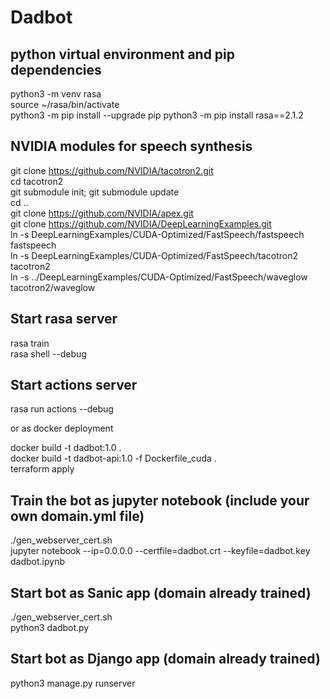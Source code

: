 # Dadbot

## python virtual environment and pip dependencies
python3 -m venv rasa\
source ~/rasa/bin/activate\
python3 -m pip install --upgrade pip
python3 -m pip install rasa==2.1.2

## NVIDIA modules for speech synthesis
git clone https://github.com/NVIDIA/tacotron2.git \
cd tacotron2\
git submodule init; git submodule update\
cd ..\
git clone https://github.com/NVIDIA/apex.git \
git clone https://github.com/NVIDIA/DeepLearningExamples.git \
ln -s DeepLearningExamples/CUDA-Optimized/FastSpeech/fastspeech fastspeech\
ln -s DeepLearningExamples/CUDA-Optimized/FastSpeech/tacotron2 tacotron2\
ln -s ../DeepLearningExamples/CUDA-Optimized/FastSpeech/waveglow tacotron2/waveglow

## Start rasa server
rasa train\
rasa shell --debug

## Start actions server
rasa run actions --debug

or as docker deployment

docker build -t dadbot:1.0 . \
docker build -t dadbot-api:1.0 -f Dockerfile_cuda . \
terraform apply

## Train the bot as jupyter notebook (include your own domain.yml file) 
./gen_webserver_cert.sh\
jupyter notebook --ip=0.0.0.0 --certfile=dadbot.crt --keyfile=dadbot.key dadbot.ipynb

## Start bot as Sanic app (domain already trained)
./gen_webserver_cert.sh\
python3 dadbot.py

## Start bot as Django app (domain already trained)
python3 manage.py runserver
